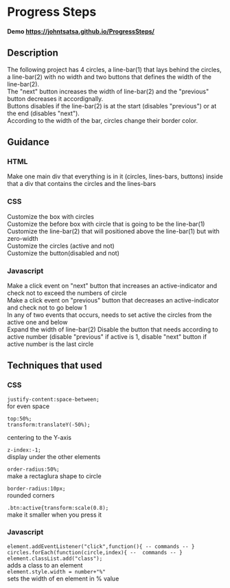 # Progress Steps

#### Demo https://johntsatsa.github.io/ProgressSteps/

## Description
The following project has 4 circles, a line-bar(1) that lays behind the circles, a line-bar(2) with no width and two buttons that defines the width of the line-bar(2).     
The "next" button increases the width of line-bar(2) and the "previous" button decreases it accordignally.     
Buttons disables if the line-bar(2) is at the start (disables "previous") or at the end (disables "next").     
According to the width of the bar, circles change their border color.   

## Guidance
### HTML
Make one main div that everything is in it (circles, lines-bars, buttons) inside that a div that contains the circles and the lines-bars

### CSS
Customize the box with circles    
Customize the before box with circle that is going to be the line-bar(1)      
Customize the line-bar(2) that will positioned above the line-bar(1) but with zero-width      
Customize the circles (active and not)      
Customize the button(disabled and not)       

### Javascript
Make a click event on "next" button that increases an active-indicator and check not to exceed the numbers of circle  
Make a click event on "previous" button that decreases an active-indicator and check not to go below 1  
In any of two events that occurs, needs to set active the circles from the active one and below   
Expand the width of line-bar(2) 
Disable the button that needs according to active number (disable "previous" if active is 1, disable "next" button if active number is the last circle

## Techniques that used
### CSS
```justify-content:space-between;```  
for even space
```
top:50%;
transform:translateY(-50%);
```  
centering to the Y-axis 
  
```z-index:-1;```  
display under the other elements  
  
  
```order-radius:50%;```   
make a rectaglura shape to circle  
  
  
```border-radius:10px;```   
rounded corners  
  
  
```.btn:active{transform:scale(0.8);```  
make it smaller when you press it

### Javascript
```element.addEventListener("click",function(){ -- commands -- }```  
```circles.forEach(function(circle,index){ --  commands -- }```    
```element.classList.add("class");```  
adds a class to an element  
```element.style.width = number+"%"```  
sets the width of en element in % value

